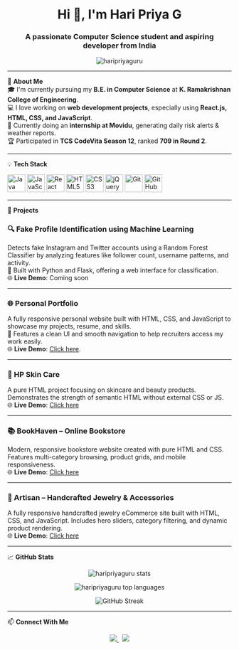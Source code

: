 <h1 align="center">Hi 👋, I'm Hari Priya G</h1>
<h3 align="center">A passionate Computer Science student and aspiring developer from India</h3>

<p align="center">
  <img src="https://komarev.com/ghpvc/?username=haripriyaguru&label=Profile%20views&color=0e75b6&style=flat" alt="haripriyaguru" />
</p>

---

🌟 **About Me**  
🎓 I'm currently pursuing my **B.E. in Computer Science** at **K. Ramakrishnan College of Engineering**.  
💻 I love working on **web development projects**, especially using **React.js, HTML, CSS, and JavaScript**.    
🔭 Currently doing an **internship at Movidu**, generating daily risk alerts & weather reports.  
🏆 Participated in **TCS CodeVita Season 12**, ranked **709 in Round 2**.  

---

💡 **Tech Stack**

<p align="left">
  <img src="https://cdn.jsdelivr.net/gh/devicons/devicon/icons/java/java-original.svg" width="40" height="40" alt="Java" />
  <img src="https://cdn.jsdelivr.net/gh/devicons/devicon/icons/javascript/javascript-original.svg" width="40" height="40" alt="JavaScript" />
  <img src="https://cdn.jsdelivr.net/gh/devicons/devicon/icons/react/react-original.svg" width="40" height="40" alt="React" />
  <img src="https://cdn.jsdelivr.net/gh/devicons/devicon/icons/html5/html5-original.svg" width="40" height="40" alt="HTML5" />
  <img src="https://cdn.jsdelivr.net/gh/devicons/devicon/icons/css3/css3-original.svg" width="40" height="40" alt="CSS3" />
  <img src="https://cdn.jsdelivr.net/gh/devicons/devicon/icons/jquery/jquery-original.svg" width="40" height="40" alt="jQuery" />
  <img src="https://cdn.jsdelivr.net/gh/devicons/devicon/icons/git/git-original.svg" width="40" height="40" alt="Git" />
  <img src="https://cdn.jsdelivr.net/gh/devicons/devicon/icons/github/github-original.svg" width="40" height="40" alt="GitHub" />
</p>

---

📁 **Projects**

### 🔍 Fake Profile Identification using Machine Learning  
Detects fake Instagram and Twitter accounts using a Random Forest Classifier by analyzing features like follower count, username patterns, and activity.  
🔧 Built with Python and Flask, offering a web interface for classification.  
🌐 **Live Demo**: Coming soon

---

### 🌐 Personal Portfolio  
A fully responsive personal website built with HTML, CSS, and JavaScript to showcase my projects, resume, and skills.  
📁 Features a clean UI and smooth navigation to help recruiters access my work easily.  
🌐 **Live Demo**: [Click here](https://haripriyaguru.github.io/Portfolio/).

---

### 💄 HP Skin Care  
A pure HTML project focusing on skincare and beauty products. Demonstrates the strength of semantic HTML without external CSS or JS.  
🌐 **Live Demo**: [Click here](https://haripriyaguru.github.io/HTML-miniproject/)

---

### 📚 BookHaven – Online Bookstore  
Modern, responsive bookstore website created with pure HTML and CSS. Features multi-category browsing, product grids, and mobile responsiveness.  
🌐 **Live Demo**: [Click here](https://haripriyaguru.github.io/HTML-and-CSS-Project/)

---

### 💍 Artisan – Handcrafted Jewelry & Accessories  
A fully responsive handcrafted jewelry eCommerce site built with HTML, CSS, and JavaScript. Includes hero sliders, category filtering, and dynamic product rendering.  
🌐 **Live Demo**: [Click here](https://haripriyaguru.github.io/Javascript-Project/)

---

📈 **GitHub Stats**

<p align="center">
  <img src="https://github-readme-stats.vercel.app/api?username=haripriyaguru&show_icons=true&theme=tokyonight" alt="haripriyaguru stats" />
</p>

<p align="center">
  <img src="https://github-readme-stats.vercel.app/api/top-langs/?username=haripriyaguru&layout=compact&theme=tokyonight" alt="haripriyaguru top languages" />
</p>

<p align="center">
  <img src="https://github-readme-streak-stats.herokuapp.com/?user=haripriyaguru&theme=tokyonight" alt="GitHub Streak" />
</p>

---

📫 **Connect With Me**

<p align="center">
  <a href="https://www.linkedin.com/in/haripriya22/" target="_blank">
    <img src="https://img.shields.io/badge/-LinkedIn-blue?style=for-the-badge&logo=linkedin&logoColor=white" />
  </a>
  &nbsp;
  <a href="https://github.com/haripriyaguru/Haripriya-Resume" download>
    <img src="https://img.shields.io/badge/Download%20Resume-grey?style=for-the-badge&logo=adobeacrobatreader&logoColor=red" />
  </a>
</p>
